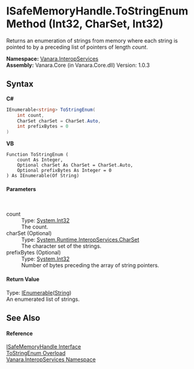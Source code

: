 # ISafeMemoryHandle.ToStringEnum Method (Int32, CharSet, Int32)
 

Returns an enumeration of strings from memory where each string is pointed to by a preceding list of pointers of length *count*.

**Namespace:**&nbsp;<a href="46913109-b3e0-3b59-6f7f-071f8aa90bf0">Vanara.InteropServices</a><br />**Assembly:**&nbsp;Vanara.Core (in Vanara.Core.dll) Version: 1.0.3

## Syntax

**C#**<br />
``` C#
IEnumerable<string> ToStringEnum(
	int count,
	CharSet charSet = CharSet.Auto,
	int prefixBytes = 0
)
```

**VB**<br />
``` VB
Function ToStringEnum ( 
	count As Integer,
	Optional charSet As CharSet = CharSet.Auto,
	Optional prefixBytes As Integer = 0
) As IEnumerable(Of String)
```


#### Parameters
&nbsp;<dl><dt>count</dt><dd>Type: <a href="http://msdn2.microsoft.com/en-us/library/td2s409d" target="_blank">System.Int32</a><br />The count.</dd><dt>charSet (Optional)</dt><dd>Type: <a href="http://msdn2.microsoft.com/en-us/library/aw448d0k" target="_blank">System.Runtime.InteropServices.CharSet</a><br />The character set of the strings.</dd><dt>prefixBytes (Optional)</dt><dd>Type: <a href="http://msdn2.microsoft.com/en-us/library/td2s409d" target="_blank">System.Int32</a><br />Number of bytes preceding the array of string pointers.</dd></dl>

#### Return Value
Type: <a href="http://msdn2.microsoft.com/en-us/library/9eekhta0" target="_blank">IEnumerable</a>(<a href="http://msdn2.microsoft.com/en-us/library/s1wwdcbf" target="_blank">String</a>)<br />An enumerated list of strings.

## See Also


#### Reference
<a href="5ef0b2c9-b809-7f82-ec9a-603c8e39cd02">ISafeMemoryHandle Interface</a><br /><a href="67ef9bee-4cb2-d283-6d6a-d9412d2f20f6">ToStringEnum Overload</a><br /><a href="46913109-b3e0-3b59-6f7f-071f8aa90bf0">Vanara.InteropServices Namespace</a><br />